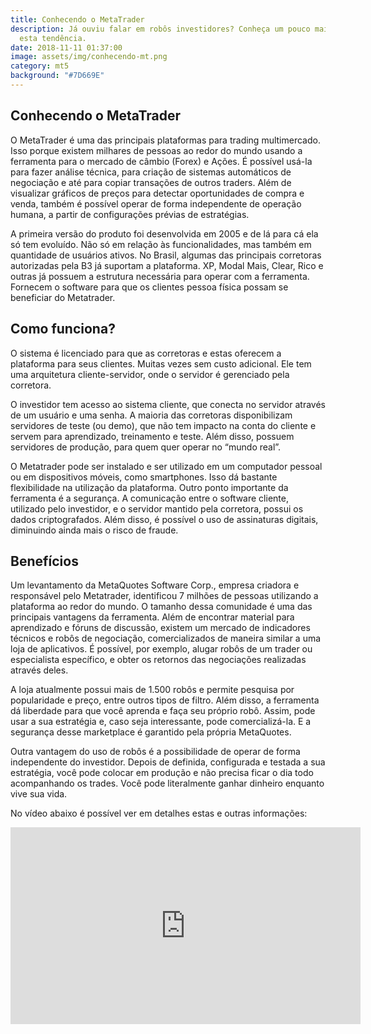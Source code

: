 ```yaml
---
title: Conhecendo o MetaTrader
description: Já ouviu falar em robôs investidores? Conheça um pouco mais sobre
  esta tendência.
date: 2018-11-11 01:37:00
image: assets/img/conhecendo-mt.png
category: mt5
background: "#7D669E"
---
```

## Conhecendo o MetaTrader

O MetaTrader é uma das principais plataformas para trading multimercado. Isso porque existem milhares de pessoas ao redor do mundo usando a ferramenta para o mercado de câmbio (Forex) e Ações. É possível usá-la para fazer análise técnica, para criação de sistemas automáticos de negociação e até para copiar transações de outros traders. Além de visualizar gráficos de preços para detectar oportunidades de compra e venda, também é possível operar de forma independente de operação humana, a partir de configurações prévias de estratégias.

A primeira versão do produto foi desenvolvida em 2005 e de lá para cá ela só tem evoluído. Não só em relação às funcionalidades, mas também em quantidade de usuários ativos. No Brasil, algumas das principais corretoras autorizadas pela B3 já suportam a plataforma. XP, Modal Mais, Clear, Rico e outras já possuem a estrutura necessária para operar com a ferramenta. Fornecem o software para que os clientes pessoa física possam se beneficiar do Metatrader.

## Como funciona?

O sistema é licenciado para que as corretoras e estas oferecem a plataforma para seus clientes. Muitas vezes sem custo adicional. Ele tem uma arquitetura cliente-servidor, onde o servidor é gerenciado pela corretora.

O investidor tem acesso ao sistema cliente, que conecta no servidor através de um usuário e uma senha. A maioria das corretoras disponibilizam servidores de teste (ou demo), que não tem impacto na conta do cliente e servem para aprendizado, treinamento e teste. Além disso, possuem servidores de produção, para quem quer operar no “mundo real”.

O Metatrader pode ser instalado e ser utilizado em um computador pessoal ou em dispositivos móveis, como smartphones. Isso dá bastante flexibilidade na utilização da plataforma. Outro ponto importante da ferramenta é a segurança. A comunicação entre o software cliente, utilizado pelo investidor, e o servidor mantido pela corretora, possui os dados criptografados. Além disso, é possível o uso de assinaturas digitais, diminuindo ainda mais o risco de fraude.

## Benefícios

Um levantamento da MetaQuotes Software Corp., empresa criadora e responsável pelo Metatrader, identificou 7 milhões de pessoas utilizando a plataforma ao redor do mundo. O tamanho dessa comunidade é uma das principais vantagens da ferramenta. Além de encontrar material para aprendizado e fóruns de discussão, existem um mercado de indicadores técnicos e robôs de negociação, comercializados de maneira similar a uma loja de aplicativos. É possível, por exemplo, alugar robôs de um trader ou especialista específico, e obter os retornos das negociações realizadas através deles.

A loja atualmente possui mais de 1.500 robôs e permite pesquisa por popularidade e preço, entre outros tipos de filtro. Além disso, a ferramenta dá liberdade para que você aprenda e faça seu próprio robô. Assim, pode usar a sua estratégia e, caso seja interessante, pode comercializá-la. E a segurança desse marketplace é garantido pela própria MetaQuotes.

Outra vantagem do uso de robôs é a possibilidade de operar de forma independente do investidor. Depois de definida, configurada e testada a sua estratégia, você pode colocar em produção e não precisa ficar o dia todo acompanhando os trades. Você pode literalmente ganhar dinheiro enquanto vive sua vida.

No vídeo abaixo é possível ver em detalhes estas e outras informações:

<iframe width="560" height="315" src="https://www.youtube.com/embed/lCS9C7dYhB8" frameborder="0" allow="accelerometer; autoplay; encrypted-media; gyroscope; picture-in-picture" allowfullscreen></iframe>